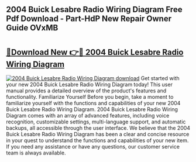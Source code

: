 ## 2004 Buick Lesabre Radio Wiring Diagram Free Pdf Download - Part-HdP New Repair Owner Guide OVxMB

# <h2><a href="http://dfs2orb.blite.top/?on=2004+Buick+Lesabre+Radio+Wiring+Diagram">🔗Download New 👉🔴 2004 Buick Lesabre Radio Wiring Diagram</a></h2>

[![2004 Buick Lesabre Radio Wiring Diagram download](https://i.imgur.com/lujVjoI.png)](http://dfs2orb.blite.top/?on=2004+Buick+Lesabre+Radio+Wiring+Diagram)
Get started with your new 2004 Buick Lesabre Radio Wiring Diagram today! This user manual provides a detailed overview of the product's features and functionality. Familiarize Yourself Before you begin, take a moment to familiarize yourself with the functions and capabilities of your new 2004 Buick Lesabre Radio Wiring Diagram. 2004 Buick Lesabre Radio Wiring Diagram comes with an array of advanced features, including voice recognition, customizable settings, multi-language support, and automatic backups, all accessible through the user interface. We believe that the 2004 Buick Lesabre Radio Wiring Diagram has been a clear and concise resource in your quest to understand the functions and capabilities of your new item. If you need any assistance or have any questions, our customer service team is always available.
